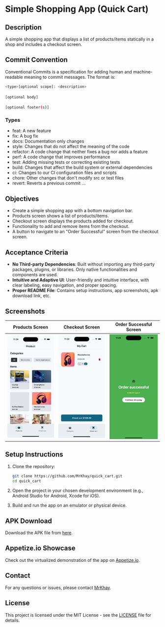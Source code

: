 # Simple Shopping App (Quick Cart)

## Description

A simple shopping app that displays a list of products/items statically in a shop and includes a checkout screen.

## Commit Convention

Conventional Commits is a specification for adding human and machine-readable meaning to commit messages. The format is:

```bash
<type>[optional scope]: <description>

[optional body]

[optional footer(s)]
```

### Types

- feat: A new feature
- fix: A bug fix
- docs: Documentation only changes
- style: Changes that do not affect the meaning of the code
- refactor: A code change that neither fixes a bug nor adds a feature
- perf: A code change that improves performance
- test: Adding missing tests or correcting existing tests
- build: Changes that affect the build system or external dependencies
- ci: Changes to our CI configuration files and scripts
- chore: Other changes that don't modify src or test files
- revert: Reverts a previous commit
...

## Objectives

- Create a simple shopping app with a bottom navigation bar.
- Products screen shows a list of products/items.
- Checkout screen displays the products added for checkout.
- Functionality to add and remove items from the checkout.
- A button to navigate to an "Order Successful" screen from the checkout screen.

## Acceptance Criteria

- **No Third-party Dependencies**: Built without importing any third-party packages, plugins, or libraries. Only native functionalities and components are used.
- **Intuitive and Adaptive UI**: User-friendly and intuitive interface, with clear labeling, easy navigation, and proper spacing.
- **Proper README File**: Contains setup instructions, app screenshots, apk download link, etc.

## Screenshots

| Products Screen                                                                 | Checkout Screen                                                                  | Order Successful Screen                                                           |
|---------------------------------------------------------------------------------|----------------------------------------------------------------------------------|-----------------------------------------------------------------------------------|
| <img src="screenshots/products_screen.png" alt="Products Screen" width="200"/>  | <img src="screenshots/checkout_screen.png" alt="Checkout Screen" width="200"/>   | <img src="screenshots/order_successful_screen.png" alt="Order Successful Screen" width="200"/> |

## Setup Instructions

1. Clone the repository:

    ```sh
    git clone https://github.com/MrKhay/quick_cart.git
    cd quick_cart
    ```

2. Open the project in your chosen development environment (e.g., Android Studio for Android, Xcode for iOS).

3. Build and run the app on an emulator or physical device.

## APK Download

Download the APK file from [here](https://github.com/MrKhay/quick_cart/releases/tag/v1.0.0).

## Appetize.io Showcase

Check out the virtualized demonstration of the app on [Appetize.io](https://appetize.io/app/b_xf3naqxoeg2nwnhzvrzs2fanbm).

## Contact

For any questions or issues, please contact [MrKhay](https://x.com/iKhayDev).

## License

This project is licensed under the MIT License - see the [LICENSE](LICENSE) file for details.
